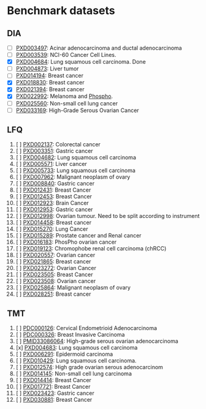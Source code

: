 # Benchmark datasets

## DIA

- [ ] [PXD003497](https://github.com/daichengxin/multiomics-configs/blob/master/datasets/differential-datasets/dia/PXD003497/PXD003497.sdrf.tsv): Acinar adenocarcinoma and ductal adenocarcinoma
- [ ] [PXD003539](https://github.com/daichengxin/multiomics-configs/blob/master/datasets/differential-datasets/dia/PXD003539/PXD003539.sdrf.tsv): NCI-60 Cancer Cell Lines.
- [x] [PXD004684](https://github.com/daichengxin/multiomics-configs/blob/master/datasets/differential-datasets/dia/PXD004684/PXD004684.sdrf.tsv): Lung squamous cell carcinoma. Done
- [ ] [PXD004873](https://github.com/daichengxin/multiomics-configs/blob/master/datasets/differential-datasets/dia/PXD004873/PXD004873.sdrf.tsv): Liver tumor
- [ ] [PXD014194](https://github.com/daichengxin/multiomics-configs/blob/master/datasets/differential-datasets/dia/PXD014194/PXD014194.sdrf.tsv): Breast cancer
- [x] [PXD018830](https://github.com/daichengxin/multiomics-configs/blob/master/datasets/differential-datasets/dia/PXD018830/PXD018830-DIA.sdrf.tsv): Breast cancer
- [x] [PXD021394](https://github.com/daichengxin/multiomics-configs/blob/master/datasets/differential-datasets/dia/PXD021394/PXD021394.sdrf.tsv): Breast cancer
- [x] [PXD022992](https://github.com/daichengxin/multiomics-configs/blob/master/datasets/differential-datasets/dia/PXD022992/PXD022992.sdrf.tsv): Melanoma and [Phospho](https://github.com/daichengxin/multiomics-configs/blob/master/datasets/differential-datasets/dia/PXD022992/PXD022992-phos.sdrf.tsv).
- [ ] [PXD025560](https://github.com/daichengxin/multiomics-configs/blob/master/datasets/differential-datasets/dia/PXD022992/PXD025560.sdrf.tsv): Non-small cell lung cancer
- [ ] [PXD033169](https://github.com/daichengxin/multiomics-configs/blob/master/datasets/differential-datasets/dia/PXD022992/PXD033169.sdrf.tsv): High-Grade Serous Ovarian Cancer

## LFQ

1. [ ] [PXD002137](https://github.com/daichengxin/multiomics-configs/blob/master/datasets/differential-datasets/label-free/PXD002137/PXD002137.sdrf.tsv): Colorectal cancer
2. [ ] [PXD003351](https://github.com/daichengxin/multiomics-configs/blob/master/datasets/differential-datasets/label-free/PXD003351/PXD003351.sdrf.tsv): Gastric cancer
3. [ ] [PXD004682](https://github.com/daichengxin/multiomics-configs/blob/master/datasets/differential-datasets/label-free/PXD004682/PXD004682.sdrf.tsv): Lung squamous cell carcinoma
4. [ ] [PXD005571](https://github.com/daichengxin/multiomics-configs/tree/master/datasets/differential-datasets/label-free/PXD005571): Liver cancer
5. [ ] [PXD005733](https://github.com/daichengxin/multiomics-configs/blob/master/datasets/differential-datasets/label-free/PXD005733/PXD005733.sdrf.tsv): Lung squamous cell carcinoma
6. [ ] [PXD007962](https://github.com/daichengxin/multiomics-configs/blob/master/datasets/differential-datasets/label-free/PXD007962/PXD007962.sdrf.tsv): Malignant neoplasm of ovary
7. [ ] [PXD008840](https://github.com/daichengxin/multiomics-configs/blob/master/datasets/differential-datasets/label-free/PXD008840/PXD008840.sdrf.tsv): Gastric cancer
8. [ ] [PXD012431](https://github.com/daichengxin/multiomics-configs/blob/master/datasets/differential-datasets/label-free/PXD012431/PXD012431.sdrf.tsv): Breast Cancer
9. [ ] [PXD012453](https://github.com/daichengxin/multiomics-configs/blob/master/datasets/differential-datasets/label-free/PXD012453/PXD012453.sdrf.tsv): Breast Cancer
10. [ ] [PXD012923](https://github.com/daichengxin/multiomics-configs/blob/master/datasets/differential-datasets/label-free/PXD012923/PXD012923.sdrf.tsv): Brain Cancer
11. [ ] [PXD012953](https://github.com/daichengxin/multiomics-configs/tree/master/datasets/differential-datasets/label-free/PXD012953): Gastric cancer
12. [ ] [PXD012998](https://github.com/daichengxin/multiomics-configs/blob/master/datasets/differential-datasets/label-free/PXD012998/PXD012998.sdrf.tsv): Ovarian tumour.  Need to be split according to instrument
13. [ ] [PXD014458](https://github.com/daichengxin/multiomics-configs/blob/master/datasets/differential-datasets/label-free/PXD014458/PXD014458-cell-lines.sdrf.tsv): Breast cancer
14. [ ] [PXD015270](https://github.com/daichengxin/multiomics-configs/blob/master/datasets/differential-datasets/label-free/PXD015270/PXD015270-cell-lines.sdrf.tsv): Lung Cancer
15. [ ] [PXD015289](https://github.com/daichengxin/multiomics-configs/blob/master/datasets/differential-datasets/label-free/PXD015289/PXD015289-Clinical%20samples.sdrf.tsv): Prostate cancer and Renal cancer
16. [ ] [PXD016183](https://github.com/daichengxin/multiomics-configs/blob/master/datasets/differential-datasets/label-free/PXD016183/PXD016183.sdrf.tsv): PhosPho ovarian cancer
17. [ ] [PXD019123](https://github.com/daichengxin/multiomics-configs/blob/master/datasets/differential-datasets/label-free/PXD019123/PXD019123.sdrf.tsv): Chromophobe renal cell carcinoma (chRCC)
18. [ ] [PXD020557](https://github.com/daichengxin/multiomics-configs/blob/master/datasets/differential-datasets/label-free/PXD020557/PXD020557.sdrf.tsv): Ovarian cancer
19. [ ] [PXD021865](https://github.com/daichengxin/multiomics-configs/blob/master/datasets/differential-datasets/label-free/PXD021865/PXD021865.sdrf.tsv): Breast cancer
20. [ ] [PXD023272](https://github.com/daichengxin/multiomics-configs/blob/master/datasets/differential-datasets/label-free/PXD023272/PXD023272.sdrf.tsv): Ovarian Cancer
21. [ ] [PXD023505](https://github.com/daichengxin/multiomics-configs/blob/master/datasets/differential-datasets/label-free/PXD023505/PXD023505.sdrf.tsv): Breast Cancer
22. [ ] [PXD023508](https://github.com/daichengxin/multiomics-configs/blob/master/datasets/differential-datasets/label-free/PXD023508/PXD023508-phenotype.sdrf.tsv): Ovarian cancer
23. [ ] [PXD025864](https://github.com/daichengxin/multiomics-configs/blob/master/datasets/differential-datasets/label-free/PXD025864/PXD025864.sdrf.tsv): Malignant neoplasm of ovary
24. [ ] [PXD028251](https://github.com/daichengxin/multiomics-configs/blob/master/datasets/differential-datasets/label-free/PXD028251/PXD028251.sdrf.tsv): Breast cancer

## TMT

1. [ ] [PDC000126](https://github.com/daichengxin/multiomics-configs/blob/master/datasets/differential-datasets/tmt/PDC000126/PDC000126.sdrf.tsv): Cervical Endometrioid Adenocarcinoma
2. [ ] [PDC000326](https://github.com/daichengxin/multiomics-configs/blob/master/datasets/differential-datasets/tmt/PDC000326/PDC000326.sdrf.tsv): Breast Invasive Carcinoma
3. [ ] [PMID33086064](https://github.com/daichengxin/multiomics-configs/blob/master/datasets/differential-datasets/tmt/PMID33086064/PMID33086064.sdrf.tsv): High-grade serous ovarian adenocarcinoma
4. [x] [PXD004683](https://github.com/daichengxin/multiomics-configs/blob/master/datasets/differential-datasets/tmt/PXD004683/PXD004683.sdrf.tsv): Lung squamous cell carcinoma
5. [ ] [PXD006291](https://github.com/daichengxin/multiomics-configs/blob/master/datasets/differential-datasets/tmt/PXD006291/PXD006291-cell.sdrf.tsv): Epidermoid carcinoma
6. [ ] [PXD010429](https://github.com/daichengxin/multiomics-configs/blob/master/datasets/differential-datasets/tmt/PXD010429/PXD010429.sdrf.tsv): Lung squamous cell carcinoma.
7. [ ] [PXD012574](https://github.com/daichengxin/multiomics-configs/blob/master/datasets/differential-datasets/tmt/PXD012574/PXD012574.sdrf.tsv): High grade ovarian serous adenocarcinom
8. [ ] [PXD014145](https://github.com/daichengxin/multiomics-configs/blob/master/datasets/differential-datasets/tmt/PXD014145/PXD014145.sdrf.tsv): Non-small cell lung carcinoma
9. [ ] [PXD014414](https://github.com/daichengxin/multiomics-configs/blob/master/datasets/differential-datasets/tmt/PXD014414/PXD014414.sdrf.tsv): Breast Cancer
10. [ ] [PXD017721](https://github.com/daichengxin/multiomics-configs/blob/master/datasets/differential-datasets/tmt/PXD017721/PXD017721.sdrf.tsv): Breast Cancer
11. [ ] [PXD023423](https://github.com/daichengxin/multiomics-configs/blob/master/datasets/differential-datasets/tmt/PXD023423/PXD023423.sdrf.tsv): Gastric cancer
12. [ ] [PXD030881](https://github.com/daichengxin/multiomics-configs/blob/master/datasets/differential-datasets/tmt/PXD023423/PXD030881.sdrf.tsv): Breast Cancer